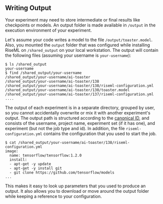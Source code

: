 ## Writing Output

Your experiment may need to store intermediate or final results like checkpoints or models.
An output folder is made available in `/output` in the execution environment of your experiment.

Let's assume your code writes a model to the file `/output/toaster.model`.
Also, you mounted the `output` folder that was configured while installing RiseML on `/shared_output` on your local workstation.
The output will contain the following files (assuming your username is `your-username`):
```
$ ls /shared_output
your-username
$ find /shared_output/your-username
/shared_output/your-username/ai-toaster
/shared_output/your-username/ai-toaster/138
/shared_output/your-username/ai-toaster/138/riseml-configuration.yml
/shared_output/your-username/ai-toaster/138/toaster.model
/shared_output/your-username/ai-toaster/137/riseml-configuration.yml
....

```
The output of each experiment is in a separate directory, grouped by user, so you cannot accidentally overwrite or mix it with another experiment's output.
The output path is structured according to the [canonical ID](/reference/experiments/canonical_ids.md), and consists of the username, project name, experiment set (if it has one), and experiment (but not the job type and id).
In addition, the file `riseml-configuration.yml` contains the configuration that you used to start the job.
```
$ cat /shared_output/your-username/ai-toaster/138/riseml-configuration.yml
image:
  name: tensorflow/tensorflow:1.2.0
  install:
  - apt-get -y update
  - apt-get -y install git
  - git clone https://github.com/tensorflow/models
...
```

This makes it easy to look up parameters that you used to produce an output.
It also allows you to download or move around the output folder while keeping a reference to your configuration.
